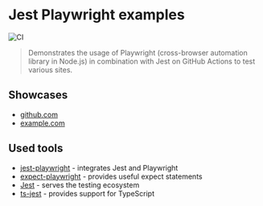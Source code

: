 # Jest Playwright examples

![CI](https://github.com/mxschmitt/playwright-jest-examples/workflows/CI/badge.svg)

> Demonstrates the usage of Playwright (cross-browser automation library in Node.js) in combination with Jest on GitHub Actions to test various sites.

## Showcases

- [github.com](https://github.com/mxschmitt/playwright-jest-examples/blob/master/tests/github.test.ts)
- [example.com](https://github.com/mxschmitt/playwright-jest-examples/blob/master/tests/example.test.ts)

## Used tools

- [jest-playwright](https://github.com/mmarkelov/jest-playwright/) - integrates Jest and Playwright
- [expect-playwright](https://github.com/mxschmitt/expect-playwright) - provides useful expect statements
- [Jest](https://jestjs.io) - serves the testing ecosystem
- [ts-jest](https://github.com/kulshekhar/ts-jest) - provides support for TypeScript
